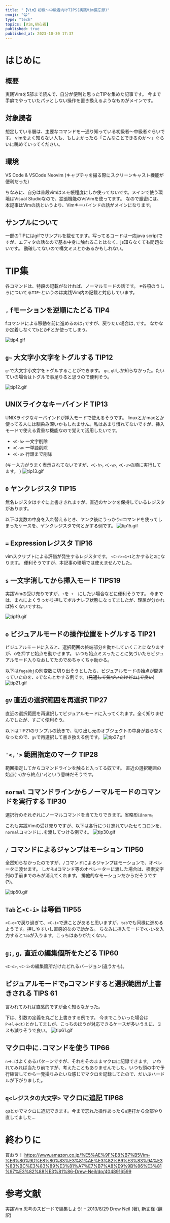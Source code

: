 ```yaml
---
title: "【Vim】初級～中級者向けTIPS(実践Vim備忘録)"
emoji: "😀"
type: "tech"
topics: [Vim,初心者]
published: true
published_at: 2023-10-30 17:37
---
```

# はじめに

## 概要
実践Vimを5部まで読んで、自分が便利と思ったTIPを集めた記事です。
今まで手癖でやっていたパッとしない操作を置き換えるようなものがメインです。

## 対象読者
想定している層は、主要なコマンドを一通り知っている初級者～中級者ぐらいです。
vimをよく知らない人も、もしよかったら「こんなことできるのか～」ぐらいに眺めていってください。


## 環境
VS Code & VSCode Neovim
(キャプチャを撮る際にスクリーンキャスト機能が便利だった)

ちなみに、自分は普段vimはメモ帳程度にしか使ってないです。メインで使う環境はVisual Studioなので、拡張機能のVsVimを使ってます。
なので厳密には、本記事はVimの話というより、Vimキーバインドの話がメインになります。


## サンプルについて
一部のTIPにはgifでサンプルを載せてます。写ってるコードは一応java scriptですが、エディタの話なので基本中身に触れることはなく、js知らなくても問題ないです。
動確してないので構文ミスとかあるかもしれない。


# TIP集
各コマンドは、特段の記載がなければ、ノーマルモードの話です。
※各項のうしろについてる`TIP~`というのは実践Vim内の記載と対応しています。


## `,` fモーションを逆順にたどる TIP4
fコマンドによる移動を前に進めるのは`;`ですが、戻りたい場合は`,`です。
なかなか定着しなくてbとかFとか使ってしまう。

![tip4.gif](https://qiita-image-store.s3.ap-northeast-1.amazonaws.com/0/3489175/90609da7-2a37-3ba5-46b8-eed3ad5aa2e9.gif)


## `g~` 大文字小文字をトグルする TIP12
`g~`で大文字小文字をトグルすることができます。
`gu`, `gU`しか知らなかった。たいていの場合はトグルで事足りると思うので便利そう。

![tip12.gif](https://qiita-image-store.s3.ap-northeast-1.amazonaws.com/0/3489175/5c4cbbf6-566e-ac75-986a-fc0d56303c67.gif)


## UNIXライクなキーバインド TIP13
UNIXライクなキーバインドが挿入モードで使えるそうです。
linuxとかmacとか使ってる人には馴染み深いかもしれません。私はあまり慣れてないですが、挿入モードで使える貴重な機能なので覚えて活用したいです。

* `<C-h>` 一文字削除
* `<C-w>` 一単語削除
* `<C-u>` 行頭まで削除

(キー入力がうまく表示されてないですが、`<C-h>`, `<C-w>`, `<C-u>`の順に実行してます。 )
![tip13.gif](https://qiita-image-store.s3.ap-northeast-1.amazonaws.com/0/3489175/95f7120f-58d6-e6aa-9633-45e8831c9bed.gif)


## `0` ヤンクレジスタ TIP15
無名レジスタはすぐに上書きされますが、直近のヤンクを保持しているレジスタがあります。

以下は変数の中身を入れ替えるとき、ヤンク後にうっかり`d`コマンドを使ってしまったケースを、ヤンクレジスタで何とかする例です。
![tip15.gif](https://qiita-image-store.s3.ap-northeast-1.amazonaws.com/0/3489175/db28d060-ead5-db14-bb86-17035c4416c4.gif)


## `=` Expressionレジスタ TIP16
vimスクリプトによる評価が発生するレジスタです。
`<C-r>=1+1`とかすると`2`になります。
便利そうですが、本記事の環境では使えませんでした。


## `s` 一文字消してから挿入モード TIPS19
実践Vimの受け売りですが、`+`を`  +   `にしたい場合などに便利そうです。
今までは、まれによくうっかり押してポルナレフ状態になってましたが、理屈が分かれば怖くないですね。

![tip19.gif](https://qiita-image-store.s3.ap-northeast-1.amazonaws.com/0/3489175/3d24a772-57e7-8538-0387-a8c0386c0786.gif)


## `o` ビジュアルモードの操作位置をトグルする TIP21
ビジュアルモードに入ると、選択範囲の終端部分を動かしていくことになりますが、oを押すと始点を動かせます。
いつも始点ミスったことに気づいたらビジュアルモード入りなおしてたのでめちゃくちゃ助かる。

以下は`fugaObj`の別変数に切り出そうとしたら、ビジュアルモードの始点が間違っていたのを、`o`でなんとかする例です。(~~見返して気づいたけど`da{`で良い~~)
![tip21.gif](https://qiita-image-store.s3.ap-northeast-1.amazonaws.com/0/3489175/e8d8c51f-97be-1aec-41e2-cebe613a023a.gif)


## `gv` 直近の選択範囲を再選択 TIP27
直近の選択範囲を再選択してビジュアルモードに入ってくれます。全く知りませんでしたが、すごく便利そう。

以下はTIP21のサンプルの続きで、切り出し元のオブジェクトの中身が要らなくなったので、`gv`で再選択して書き換える例です。
![tip27.gif](https://qiita-image-store.s3.ap-northeast-1.amazonaws.com/0/3489175/aaa9be74-d68d-7aa3-6a36-e21f8172d9c4.gif)


## `'<,'>` 範囲指定のマーク TIP28
範囲指定してからコマンドラインを触ると入ってる奴です。
直近の選択範囲の始点(`'<`)から終点(`'>`)という意味だそうです。


## `normal` コマンドラインからノーマルモードのコマンドを実行する TIP30
選択行のそれぞれにノーマルコマンドを当てたりできます。省略形は`norm`。

これも実践Vimの受け売りですが、以下は各行につけ忘れていたセミコロンを、`normal`コマンドに`.`を渡してつける例です。
![tip30.gif](https://qiita-image-store.s3.ap-northeast-1.amazonaws.com/0/3489175/2d41d5ec-91e8-8b4c-8ad4-2987509f7289.gif)


## `/` コマンドによるジャンプはモーション TIP50
全然知らなかったのですが、`/`コマンドによるジャンプはモーションで、オペレータに渡せます。
しかも`d`コマンド等のオペレーターに渡した場合は、検索文字列の手前までのみが消えてくれます。
排他的なモーションだからだそうです(?)。

![tip50.gif](https://qiita-image-store.s3.ap-northeast-1.amazonaws.com/0/3489175/37e9d4e0-f473-bf1e-38a6-fb29bedd524d.gif)


## `Tab`と`<C-i>` は等価 TIP55
`<C-o>`で戻り過ぎて、`<C-i>`で進ことがあると思いますが、`tab`でも同様に進めるようです。押しやすいし直感的なので助かる。
ちなみに挿入モードで`<C-i>`を入力すると`Tab`が入ります。こっちはありがたくない。


## `g;`, `g,` 直近の編集個所をたどる TIP60
`<C-o>`, `<C-i>`の編集箇所だけたどれるバージョン(違うかも)。


## ビジュアルモードで`p`コマンドすると選択範囲が上書きされる TIPS 61
言われてみれば直感的ですが全く知らなかった。

下は、引数の定義を丸ごと上書きする例です。
今までこういった場合は`P`→`l`→`dt)`とかしてましが、こっちのほうが対応できるケースが多いうえに、ミスも減りそうで良い。
![tip61.gif](https://qiita-image-store.s3.ap-northeast-1.amazonaws.com/0/3489175/273eb440-5d4e-7483-a738-c882203fa09d.gif)


## マクロ中に`.`コマンドを使う TIP66
`n`→`.`はよくあるパターンですが、それをそのままマクロに記録できます。
いわれてみれば当たり前ですが、考えたこともありませんでした。いつも頭の中で予行練習してから一発撮りみたいな感じでマクロを記録してたので、だいぶハードルが下がりました。

## `q<レジスタの大文字>` マクロに追記 TIP68
`qQ`とかでマクロに追記できます。今まで忘れた操作あったら`u`連打から全部やり直してました...


# 終わりに

買おう！
https://www.amazon.co.jp/%E5%AE%9F%E8%B7%B5Vim-%E6%80%9D%E8%80%83%E3%81%AE%E3%82%B9%E3%83%94%E3%83%BC%E3%83%89%E3%81%A7%E7%B7%A8%E9%9B%86%E3%81%97%E3%82%88%E3%81%86-Drew-Neil/dp/4048916599

# 参考文献
実践Vim 思考のスピードで編集しよう! – 2013/8/29
Drew Neil (著), 新丈径 (翻訳)

